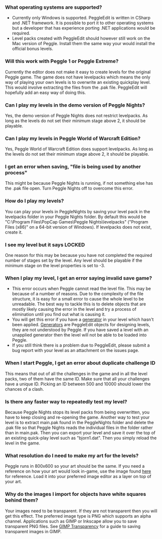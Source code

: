 
### What operating systems are supported? ###
  * Currently only Windows is supported. PeggleEdit is written in CSharp and .NET framework. It is possible to port it to other operating systems but a developer that has experience porting .NET applications would be required.
  * Level packs created with PeggleEdit should however still work on the Mac version of Peggle. Install them the same way your would install the official bonus levels.

### Will this work with Peggle 1 or Peggle Extreme? ###
Currently the editor does not make it easy to create levels for the original Peggle game. The game does not have levelpacks which means the only way of playing your own levels is to overwrite an existing quickplay level. This would involve extracting the files from the .pak file. PeggleEdit will hopefully add an easy way of doing this.

### Can I play my levels in the demo version of Peggle Nights? ###
Yes, the demo version of Peggle Nights does not restrict levelpacks. As long as the levels do not set their minimum stage above 2, it should be playable.

### Can I play my levels in Peggle World of Warcraft Edition? ###
Yes, Peggle World of Warcraft Edition does support levelpacks. As long as the levels do not set their minimum stage above 2, it should be playable.

### I get an error when saving, "file is being used by another process" ###
This might be because Peggle Nights is running, if not something else has the .pak file open. Turn Peggle Nights off to overcome this error.

### How do I play my levels? ###
You can play your levels in PeggleNights by saving your level pack in the levelpacks folder in your Peggle Nights folder. By default this would be "C:\Program Files\PopCap Games\Peggle Nights\levelpacks\" ("Program Files (x86)" on a 64-bit version of Windows). If levelpacks does not exist, create it.

### I see my level but it says LOCKED ###
One reason for this may be because you have not completed the required number of stages set by the level. Any level should be playable if the minimum stage on the level properties is set to -3.

### When I play my level, I get an error saying invalid save game? ###
  * This error occurs when Peggle cannot read the level file. This may be because of a number of reasons. Due to the complexity of the file structure, it is easy for a small error to cause the whole level to be unreadable. The best way to tackle this is to delete objects that are mostly likely causing the error in the level and try a process of elimination until you find out what is causing it.
  * You will get this error if you have a [generator](Generators.md) in your level which hasn't been applied. [Generators](Generators.md) are PeggleEdit objects for designing levels, they are not understood by Peggle. If you have saved a level with an unapplied generator then the level will not be able to be loaded into Peggle.
  * If you still think there is a problem due to PeggleEdit, please submit a bug report with your level as an attachment on the issues page.

### When I start Peggle, I get an error about duplicate challenge ID ###
This means that out of all the challenges in the game and in all the level packs, two of them have the same ID. Make sure that all your challenges have a unique ID. Picking an ID between 500 and 10000 should lower the chances of a clash.

### Is there any faster way to repeatedly test my level? ###
Because Peggle Nights stops its level packs from being overwritten, you have to keep closing and re-opening the game. Another way to test your level is to extract main.pak found in the PeggleNights folder and delete the .pak file so that Peggle Nights reads the individual files in the folder rather than in main.pak. Then you can export your level and save it over the top of an existing quick-play level such as "bjorn1.dat". Then you simply reload the level in the game.

### What resolution do I need to make my art for the levels? ###
Peggle runs in 800x600 so your art should be the same. If you need a reference on how your art would look in-game, use the image found [here](img/bg_template.png) for reference. Load it into your preferred image editor as a layer on top of your art.

### Why do the images I import for objects have white squares behind them? ###
Your images need to be transparent. If they are not transparent then you will get this effect. The preferred image type is PNG which supports an alpha channel. Applications such as GIMP or Inkscape allow you to save transparent PNG files. See [GIMP Transparency](http://docs.gimp.org/en/gimp-using-web-transparency.html) for a guide to saving transparent images in GIMP.
